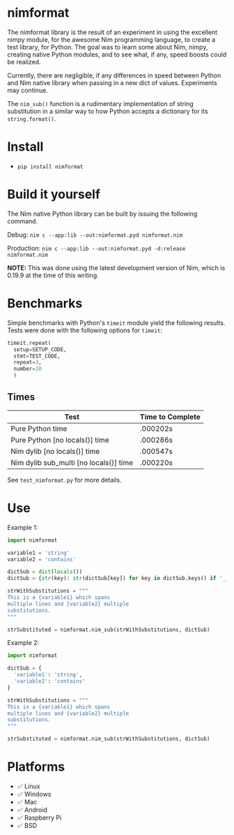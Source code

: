 # nimformat

The nimformat library is the result of an experiment in using the excellent nimpy module, for the awesome Nim programming language, to create a test library, for Python. The goal was to learn some about Nim, nimpy, creating native Python modules, and to see what, if any, speed boosts could be realized.

Currently, there are negligible, if any differences in speed between Python and Nim native library when passing in a new dict of values. Experiments may continue.

The `nim_sub()` function is a rudimentary implementation of string substitution in a similar way to how Python accepts a dictionary for its `string.format()`.


# Install
- `pip install nimformat`


# Build it yourself
The Nim native Python library can be built by issuing the following command.

Debug:
`nim c --app:lib --out:nimformat.pyd nimformat.nim`

Production:
`nim c --app:lib --out:nimformat.pyd -d:release nimformat.nim`

**NOTE:** This was done using the latest development version of Nim, which is 0.19.9 at the time of this writing.


# Benchmarks
Simple benchmarks with Python's `timeit` module yield the following results. Tests were done with the following options for `timeit`:
```python
timeit.repeat(
  setup=SETUP_CODE,
  stmt=TEST_CODE,
  repeat=3,
  number=20
  )
```
Times
-----
|Test                                   | Time to Complete |
|---------------------------------------|------------------|
|Pure Python time                       | .000202s         |
|Pure Python [no locals()] time         | .000286s         |
|Nim dylib [no locals()] time           | .000547s         |
|Nim dylib sub_multi [no locals()] time | .000220s         |

See `test_nimformat.py` for more details.


# Use

Example 1:
```python
import nimformat

variable1 = 'string'
variable2 = 'contains'

dictSub = dict(locals())
dictSub = {str(key): str(dictSub[key]) for key in dictSub.keys() if '__' not in str(key)}

strWithSubstitutions = """
This is a {variable1} which spans
multiple lines and {variable2} multiple
substitutions.
"""

strSubstituted = nimformat.nim_sub(strWithSubstitutions, dictSub)
```

Example 2:
```python
import nimformat

dictSub = {
  'variable1': 'string',
  'variable2': 'contains'
}

strWithSubstitutions = """
This is a {variable1} which spans
multiple lines and {variable2} multiple
substitutions.
"""

strSubstituted = nimformat.nim_sub(strWithSubstitutions, dictSub)
```

# Platforms

- ✅ Linux
- ✅ Windows
- ✅ Mac
- ✅ Android
- ✅ Raspberry Pi
- ✅ BSD
